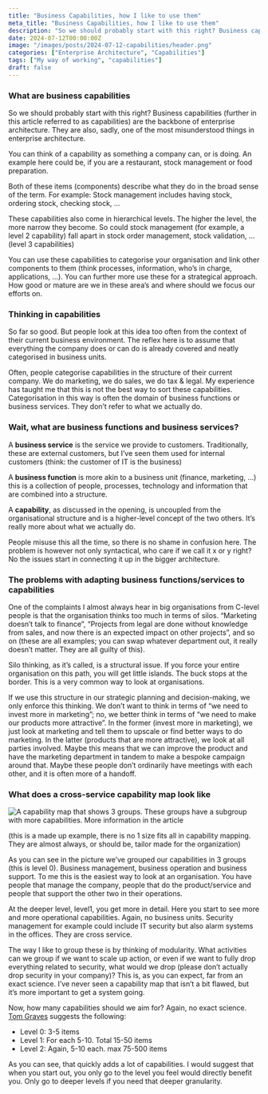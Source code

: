 ```yaml
---
title: "Business Capabilities, how I like to use them"
meta_title: "Business Capabilities, how I like to use them"
description: "So we should probably start with this right? Business capabilities (further in this article referred to as capabilities) are the backbone of enterprise architecture. They are also, sadly, one of the most misunderstood things in enterprise architecture."
date: 2024-07-12T00:00:00Z
image: "/images/posts/2024-07-12-capabilities/header.png"
categories: ["Enterprise Architecture", "Capabilities"]
tags: ["My way of working", "capabilities"]
draft: false
---
```


### What are business capabilities

So we should probably start with this right? Business capabilities (further in this article referred to as capabilities) are the backbone of enterprise architecture. They are also, sadly, one of the most misunderstood things in enterprise architecture.

You can think of a capability as something a company can, or is doing. An example here could be, if you are a restaurant, stock management or food preparation.

Both of these items (components) describe what they do in the broad sense of the term. For example: Stock management includes having stock, ordering stock, checking stock, …

These capabilities also come in hierarchical levels. The higher the level, the more narrow they become. So could stock management (for example, a level 2 capability) fall apart in stock order management, stock validation, … (level 3 capabilities)

You can use these capabilities to categorise your organisation and link other components to them (think processes, information, who’s in charge, applications, …). You can further more use these for a strategical approach. How good or mature are we in these area’s and where should we focus our efforts on.

### Thinking in capabilities

So far so good. But people look at this idea too often from the context of their current business environment. The reflex here is to assume that everything the company does or can do is already covered and neatly categorised in business units.

Often, people categorise capabilities in the structure of their current company. We do marketing, we do sales, we do tax & legal. My experience has taught me that this is not the best way to sort these capabilities. Categorisation in this way is often the domain of business functions or business services. They don’t refer to what we actually do.

### Wait, what are business functions and business services?

A **business service** is the service we provide to customers. Traditionally, these are external customers, but I’ve seen them used for internal customers (think: the customer of IT is the business)

A **business function** is more akin to a business unit (finance, marketing, …) this is a collection of people, processes, technology and information that are combined into a structure.

A **capability**, as discussed in the opening, is uncoupled from the organisational structure and is a higher-level concept of the two others. It’s really more about what we actually do.

People misuse this all the time, so there is no shame in confusion here. The problem is however not only syntactical, who care if we call it x or y right? No the issues start in connecting it up in the bigger architecture.

### The problems with adapting business functions/services to capabilities

One of the complaints I almost always hear in big organisations from C-level people is that the organisation thinks too much in terms of silos. “Marketing doesn’t talk to finance”, “Projects from legal are done without knowledge from sales, and now there is an expected impact on other projects”, and so on (these are all examples; you can swap whatever department out, it really doesn’t matter. They are all guilty of this).

Silo thinking, as it’s called, is a structural issue. If you force your entire organisation on this path, you will get little islands. The buck stops at the border. This is a very common way to look at organisations.

If we use this structure in our strategic planning and decision-making, we only enforce this thinking. We don’t want to think in terms of “we need to invest more in marketing”; no, we better think in terms of “we need to make our products more attractive”. In the former (invest more in marketing), we just look at marketing and tell them to upscale or find better ways to do marketing. In the latter (products that are more attractive), we look at all parties involved. Maybe this means that we can improve the product and have the marketing department in tandem to make a bespoke campaign around that. Maybe these people don’t ordinarily have meetings with each other, and it is often more of a handoff.

### What does a cross-service capability map look like

![A capability map that shows 3 groups. These groups have a subgroup with more capabilities. More information in the article](/images/2024-07-12-capabilities/capabilitymap.png)

(this is a made up example, there is no 1 size fits all in capability mapping. They are almost always, or should be, tailor made for the organization)

As you can see in the picture we’ve grouped our capabilities in 3 groups (this is level 0). Business management, business operation and business support. To me this is the easiest way to look at an organisation. You have people that manage the company, people that do the product/service and people that support the other two in their operations.

At the deeper level, level1, you get more in detail. Here you start to see more and more operational capabilities. Again, no business units. Security management for example could include IT security but also alarm systems in the offices. They are cross service.

The way I like to group these is by thinking of modularity. What activities can we group if we want to scale up action, or even if we want to fully drop everything related to security, what would we drop (please don’t actually drop security in your company)? This is, as you can expect, far from an exact science. I’ve never seen a capability map that isn’t a bit flawed, but it’s more important to get a system going.

Now, how many capabilities should we aim for? Again, no exact science. [Tom Graves](https://www.linkedin.com/in/tetradian/) suggests the following:

- Level 0: 3-5 items
- Level 1: For each 5-10. Total 15-50 items
- Level 2: Again, 5-10 each. max 75-500 items

As you can see, that quickly adds a lot of capabilities. I would suggest that when you start out, you only go to the level you feel would directly benefit you. Only go to deeper levels if you need that deeper granularity.
